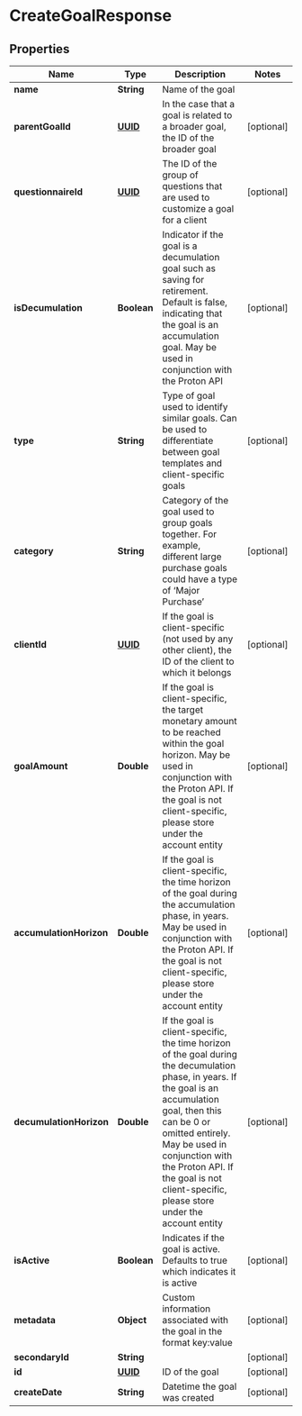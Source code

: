 
# CreateGoalResponse

## Properties
Name | Type | Description | Notes
------------ | ------------- | ------------- | -------------
**name** | **String** | Name of the goal | 
**parentGoalId** | [**UUID**](UUID.md) | In the case that a goal is related to a broader goal, the ID of the broader goal |  [optional]
**questionnaireId** | [**UUID**](UUID.md) | The ID of the group of questions that are used to customize a goal for a client |  [optional]
**isDecumulation** | **Boolean** | Indicator if the goal is a decumulation goal such as saving for retirement. Default is false, indicating that the goal is an accumulation goal. May be used in conjunction with the Proton API |  [optional]
**type** | **String** | Type of goal used to identify similar goals. Can be used to differentiate between goal templates and client-specific goals |  [optional]
**category** | **String** | Category of the goal used to group goals together. For example, different large purchase goals could have a type of ‘Major Purchase’ |  [optional]
**clientId** | [**UUID**](UUID.md) | If the goal is client-specific (not used by any other client), the ID of the client to which it belongs |  [optional]
**goalAmount** | **Double** | If the goal is client-specific, the target monetary amount to be reached within the goal horizon. May be used in conjunction with the Proton API. If the goal is not client-specific, please store under the account entity |  [optional]
**accumulationHorizon** | **Double** | If the goal is client-specific, the time horizon of the goal during the accumulation phase, in years. May be used in conjunction with the Proton API. If the goal is not client-specific, please store under the account entity |  [optional]
**decumulationHorizon** | **Double** | If the goal is client-specific, the time horizon of the goal during the decumulation phase, in years. If the goal is an accumulation goal, then this can be 0 or omitted entirely. May be used in conjunction with the Proton API. If the goal is not client-specific, please store under the account entity |  [optional]
**isActive** | **Boolean** | Indicates if the goal is active. Defaults to true which indicates it is active |  [optional]
**metadata** | **Object** | Custom information associated with the goal in the format key:value |  [optional]
**secondaryId** | **String** |  |  [optional]
**id** | [**UUID**](UUID.md) | ID of the goal |  [optional]
**createDate** | **String** | Datetime the goal was created |  [optional]



